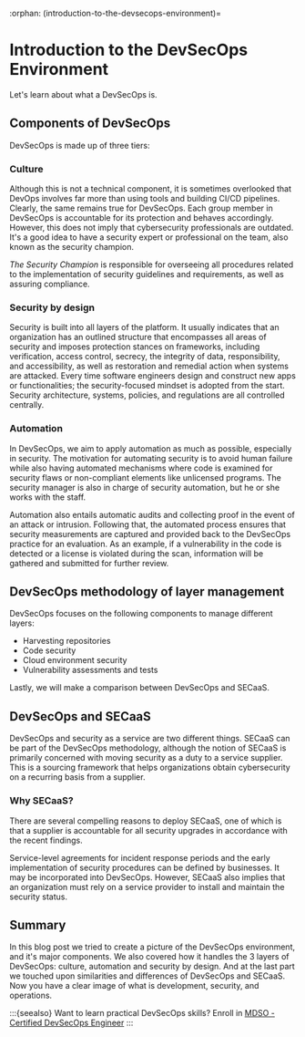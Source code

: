 :orphan:
(introduction-to-the-devsecops-environment)=
# Introduction to the DevSecOps Environment 

Let's learn about what a DevSecOps is.

## Components of DevSecOps

DevSecOps is made up of three tiers:

### Culture

Although this is not a technical component, it is sometimes overlooked that DevOps involves far more than using tools and building CI/CD pipelines. Clearly, the same remains true for DevSecOps. Each group member in DevSecOps is accountable for its protection and behaves accordingly. However, this does not imply that cybersecurity professionals are outdated. It's a good idea to have a security expert or professional on the team, also known as the security champion.

_The Security Champion_ is responsible for overseeing all procedures related to the implementation of security guidelines and requirements, as well as assuring compliance.

### Security by design

Security is built into all layers of the platform. It usually indicates that an organization has an outlined structure that encompasses all areas of security and imposes protection stances on frameworks, including verification, access control, secrecy, the integrity of data, responsibility, and accessibility, as well as restoration and remedial action when systems are attacked. Every time software engineers design and construct new apps or functionalities; the security-focused mindset is adopted from the start. Security architecture, systems, policies, and regulations are all controlled centrally.

### Automation

In DevSecOps, we aim to apply automation as much as possible, especially in security. The motivation for automating security is to avoid human failure while also having automated mechanisms where code is examined for security flaws or non-compliant elements like unlicensed programs. The security manager is also in charge of security automation, but he or she works with the staff.

Automation also entails automatic audits and collecting proof in the event of an attack or intrusion. Following that, the automated process ensures that security measurements are captured and provided back to the DevSecOps practice for an evaluation. As an example, if a vulnerability in the code is detected or a license is violated during the scan, information will be gathered and submitted for further review.

## DevSecOps methodology of layer management

DevSecOps focuses on the following components to manage different layers:

- Harvesting repositories
- Code security
- Cloud environment security
- Vulnerability assessments and tests

Lastly, we will make a comparison between DevSecOps and SECaaS.

## DevSecOps and SECaaS

DevSecOps and security as a service are two different things. SECaaS can be part of the DevSecOps methodology, although the notion of SECaaS is primarily concerned with moving security as a duty to a service supplier. This is a sourcing framework that helps organizations obtain cybersecurity on a recurring basis from a supplier.

### Why SECaaS?

There are several compelling reasons to deploy SECaaS, one of which is that a supplier is accountable for all security upgrades in accordance with the recent findings.

Service-level agreements for incident response periods and the early implementation of security procedures can be defined by businesses. It may be incorporated into DevSecOps. However, SECaaS also implies that an organization must rely on a service provider to install and maintain the security status.

## Summary

In this blog post we tried to create a picture of the DevSecOps environment, and it's major components. We also covered how it handles the 3 layers of DevSecOps: culture, automation and security by design. And at the last part we touched upon similarities and differences of DevSecOps and SECaaS. Now you have a clear image of what is development, security, and operations.

:::{seealso}
Want to learn practical DevSecOps skills? Enroll in [MDSO - Certified DevSecOps Engineer](https://www.mosse-institute.com/certifications/mdso-certified-devsecops-engineer.html)
:::